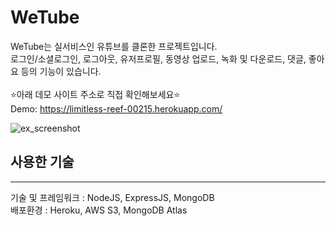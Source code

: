 # WeTube

WeTube는 실서비스인 유튜브를 클론한 프로젝트입니다.<br>
로그인/소셜로그인, 로그아웃, 유저프로필, 동영상 업로드, 녹화 및 다운로드, 댓글, 좋아요 등의 기능이 있습니다.<br><br>
:star:아래 데모 사이트 주소로 직접 확인해보세요:star:<br>
Demo: https://limitless-reef-00215.herokuapp.com/

![ex_screenshot](./images/screenshot.png)

## 사용한 기술

---

기술 및 프레임워크 : NodeJS, ExpressJS, MongoDB<br>
배포환경 : Heroku, AWS S3, MongoDB Atlas
